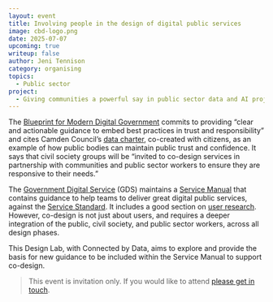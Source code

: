 ```yaml
---
layout: event
title: Involving people in the design of digital public services
image: cbd-logo.png
date: 2025-07-07
upcoming: true
writeup: false
author: Jeni Tennison
category: organising
topics:
  - Public sector
project:
  - Giving communities a powerful say in public sector data and AI projects 
---
```

The [Blueprint for Modern Digital Government](https://www.gov.uk/government/publications/a-blueprint-for-modern-digital-government/a-blueprint-for-modern-digital-government-html) commits to providing “clear and actionable guidance to embed best practices in trust and responsibility” and cites Camden Council’s [data charter](https://www.camden.gov.uk/data-charter), co-created with citizens, as an example of how public bodies can maintain public trust and confidence. It says that civil society groups will be “invited to co-design services in partnership with communities and public sector workers to ensure they are responsive to their needs.”

<!--more-->

The [Government Digital Service](https://www.gov.uk/government/organisations/government-digital-service) (GDS) maintains a [Service Manual](https://www.gov.uk/service-manual) that contains guidance to help teams to deliver great digital public services, against the [Service Standard](https://www.gov.uk/service-manual/service-standard). It includes a good section on [user research](https://www.gov.uk/service-manual/user-research). However, co-design is not just about users, and requires a deeper integration of the public, civil society, and public sector workers, across all design phases.

This Design Lab, with Connected by Data, aims to explore and provide the basis for new guidance to be included within the Service Manual to support co-design.

> This event is invitation only. If you would like to attend [please get in touch](mailto:emily@connectedbydata.org).